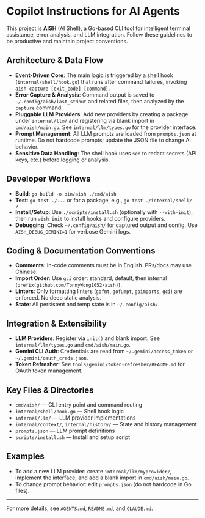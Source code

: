 # Copilot Instructions for AI Agents

This project is **AISH** (AI Shell), a Go-based CLI tool for intelligent terminal assistance, error analysis, and LLM integration. Follow these guidelines to be productive and maintain project conventions.

## Architecture & Data Flow
- **Event-Driven Core**: The main logic is triggered by a shell hook (`internal/shell/hook.go`) that runs after command failures, invoking `aish capture [exit_code] [command]`.
- **Error Capture & Analysis**: Command output is saved to `~/.config/aish/last_stdout` and related files, then analyzed by the `capture` command.
- **Pluggable LLM Providers**: Add new providers by creating a package under `internal/llm/` and registering via blank import in `cmd/aish/main.go`. See `internal/llm/types.go` for the provider interface.
- **Prompt Management**: All LLM prompts are loaded from `prompts.json` at runtime. Do not hardcode prompts; update the JSON file to change AI behavior.
- **Sensitive Data Handling**: The shell hook uses `sed` to redact secrets (API keys, etc.) before logging or analysis.

## Developer Workflows
- **Build**: `go build -o bin/aish ./cmd/aish`
- **Test**: `go test ./...` or for a package, e.g., `go test ./internal/shell/ -v`
- **Install/Setup**: Use `./scripts/install.sh` (optionally with `--with-init`), then run `aish init` to install hooks and configure providers.
- **Debugging**: Check `~/.config/aish/` for captured output and config. Use `AISH_DEBUG_GEMINI=1` for verbose Gemini logs.

## Coding & Documentation Conventions
- **Comments**: In-code comments must be in English. PRs/docs may use Chinese.
- **Import Order**: Use `gci` order: standard, default, then internal (`prefix(github.com/TonnyWong1052/aish)`).
- **Linters**: Only formatting linters (`gofmt`, `gofumpt`, `goimports`, `gci`) are enforced. No deep static analysis.
- **State**: All persistent and temp state is in `~/.config/aish/`.

## Integration & Extensibility
- **LLM Providers**: Register via `init()` and blank import. See `internal/llm/types.go` and `cmd/aish/main.go`.
- **Gemini CLI Auth**: Credentials are read from `~/.gemini/access_token` or `~/.gemini/oauth_creds.json`.
- **Token Refresher**: See `tools/gemini/token-refresher/README.md` for OAuth token management.

## Key Files & Directories
- `cmd/aish/` — CLI entry point and command routing
- `internal/shell/hook.go` — Shell hook logic
- `internal/llm/` — LLM provider implementations
- `internal/context/`, `internal/history/` — State and history management
- `prompts.json` — LLM prompt definitions
- `scripts/install.sh` — Install and setup script

## Examples
- To add a new LLM provider: create `internal/llm/myprovider/`, implement the interface, and add a blank import in `cmd/aish/main.go`.
- To change prompt behavior: edit `prompts.json` (do not hardcode in Go files).

---

For more details, see `AGENTS.md`, `README.md`, and `CLAUDE.md`.
